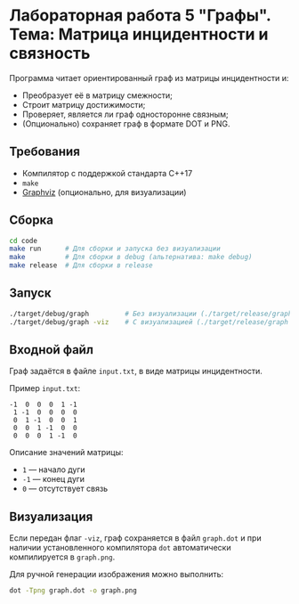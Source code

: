 # Лабораторная работа 5 "Графы". Тема: Матрица инцидентности и связность

Программа читает ориентированный граф из матрицы инцидентности и:
- Преобразует её в матрицу смежности;
- Строит матрицу достижимости;
- Проверяет, является ли граф односторонне связным;
- (Опционально) сохраняет граф в формате DOT и PNG.

## Требования

- Компилятор с поддержкой стандарта C++17
- `make`
- [Graphviz](https://graphviz.org/) (опционально, для визуализации)

## Сборка

```bash
cd code
make run      # Для сборки и запуска без визуализации
make          # Для сборки в debug (альтернатива: make debug)
make release  # Для сборки в release
````

## Запуск

```bash
./target/debug/graph         # Без визуализации (./target/release/graph)
./target/debug/graph -viz    # С визуализацией (./target/release/graph -viz)
```

## Входной файл

Граф задаётся в файле `input.txt`, в виде матрицы инцидентности.

Пример `input.txt`:

```
-1  0  0  0  1 -1
 1 -1  0  0  0  0
 0  1 -1  0  0  1
 0  0  1 -1  0  0
 0  0  0  1 -1  0
```

Описание значений матрицы:

* `1` — начало дуги
* `-1` — конец дуги
* `0` — отсутствует связь

## Визуализация

Если передан флаг `-viz`, граф сохраняется в файл `graph.dot` и при наличии установленного компилятора `dot` автоматически компилируется в `graph.png`.

Для ручной генерации изображения можно выполнить:

```bash
dot -Tpng graph.dot -o graph.png
```

